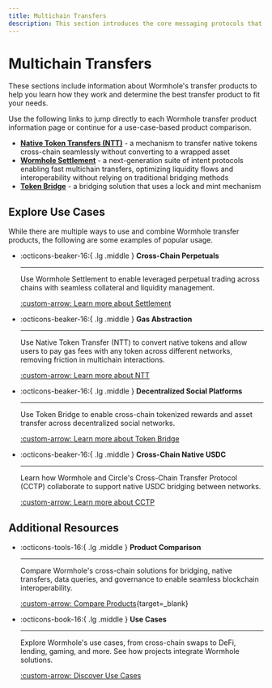 ```yaml
---
title: Multichain Transfers
description: This section introduces the core messaging protocols that power seamless cross-chain communication and asset transfer within the Wormhole ecosystem.
---
```


# Multichain Transfers

These sections include information about Wormhole's transfer products to help you learn how they work and determine the best transfer product to fit your needs.

Use the following links to jump directly to each Wormhole transfer product information page or continue for a use-case-based product comparison.

- [**Native Token Transfers (NTT)**](/docs/learn/transfers/native-token-transfers/) - a mechanism to transfer native tokens cross-chain seamlessly without converting to a wrapped asset
- [**Wormhole Settlement**](/docs/learn/transfers/settlement/) - a next-generation suite of intent protocols enabling fast multichain transfers, optimizing liquidity flows and interoperability without relying on traditional bridging methods
- [**Token Bridge**](/docs/learn/transfers/token-bridge/) - a bridging solution that uses a lock and mint mechanism

## Explore Use Cases

While there are multiple ways to use and combine Wormhole transfer products, the following are some examples of popular usage.

<div class="grid cards" markdown>

-   :octicons-beaker-16:{ .lg .middle } **Cross-Chain Perpetuals**

    ---

    Use Wormhole Settlement to enable leveraged perpetual trading across chains with seamless collateral and liquidity management.

    [:custom-arrow: Learn more about Settlement](/docs/learn/transfers/settlement/)

-   :octicons-beaker-16:{ .lg .middle } **Gas Abstraction**

    ---

    Use Native Token Transfer (NTT) to convert native tokens and allow users to pay gas fees with any token across different networks, removing friction in multichain interactions.

    [:custom-arrow: Learn more about NTT](/docs/learn/transfers/native-token-transfers/)

-   :octicons-beaker-16:{ .lg .middle } **Decentralized Social Platforms**

    ---

    Use Token Bridge to enable cross-chain tokenized rewards and asset transfer across decentralized social networks.

    [:custom-arrow: Learn more about Token Bridge](/docs/learn/transfers/token-bridge/)

- :octicons-beaker-16:{ .lg .middle } **Cross-Chain Native USDC**

    ---

    Learn how Wormhole and Circle's Cross-Chain Transfer Protocol (CCTP) collaborate to support native USDC bridging between networks.

    [:custom-arrow: Learn more about CCTP](/docs/learn/transfers/cctp/)

</div>

## Additional Resources

<div class="grid cards" markdown>

-   :octicons-tools-16:{ .lg .middle } **Product Comparison**

    ---

    Compare Wormhole's cross-chain solutions for bridging, native transfers, data queries, and governance to enable seamless blockchain interoperability.

    [:custom-arrow: Compare Products](/docs/build/start-building/products/){target=\_blank}

-   :octicons-book-16:{ .lg .middle } **Use Cases**

    ---

    Explore Wormhole's use cases, from cross-chain swaps to DeFi, lending, gaming, and more. See how projects integrate Wormhole solutions.

    [:custom-arrow: Discover Use Cases](/docs/build/start-building/use-cases/)


</div>